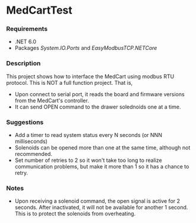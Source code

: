 # MedCartTest

### Requirements
- .NET 6.0
- Packages *System.IO.Ports* and *EasyModbusTCP.NETCore*

### Description
This project shows how to interface the MedCart using modbus RTU protocol.  This is NOT a full function project.  That is,
- Upon connect to serial port, it reads the board and firmware versions from the MedCart's controller.
- It can send OPEN command to the drawer solednoids one at a time.

### Suggestions
- Add a timer to read system status every N seconds (or NNN milliseconds)
- Solenoids can be opened more than one at the same time, although not recommended.
- Set number of retries to 2 so it won't take too long to realize communication problems, but make it more than 1 so it has a chance to retry.

### Notes
- Upon receiving a solenoid command, the open signal is active for 2 seconds.  After inactivated, it will not be available for another 1 second.
  This is to protect the solenoids from overheating.

